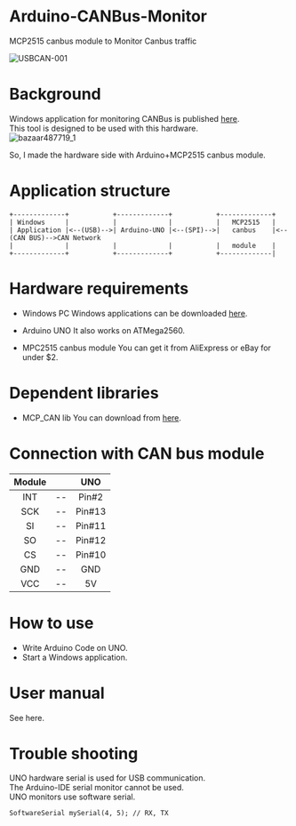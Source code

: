 # Arduino-CANBus-Monitor
MCP2515 canbus module to Monitor Canbus traffic

![USBCAN-001](https://user-images.githubusercontent.com/6020549/86521937-b7b74c80-be91-11ea-90c4-9585b1489965.jpg)

# Background

Windows application for monitoring CANBus is published [here](https://github.com/SeeedDocument/USB-CAN_Analyzer/tree/master/res/USB-CAN%20software%20and%20drive(v7.10)/Program).   
This tool is designed to be used with this hardware.   
![bazaar487719_1](https://user-images.githubusercontent.com/6020549/86521939-b9811000-be91-11ea-8dfc-2bc8e24d7f0c.jpg)

So, I made the hardware side with Arduino+MCP2515 canbus module.   


# Application structure
```
+-------------+           +-------------+           +-------------+
| Windows     |           |             |           |   MCP2515   |
| Application |<--(USB)-->| Arduino-UNO |<--(SPI)-->|   canbus    |<--(CAN BUS)-->CAN Network
|             |           |             |           |   module    |
+-------------+           +-------------+           +-------------|
```

# Hardware requirements

- Windows PC
Windows applications can be downloaded [here](https://github.com/SeeedDocument/USB-CAN_Analyzer/tree/master/res/USB-CAN%20software%20and%20drive(v7.10)/Program).

- Arduino UNO
It also works on ATMega2560.   

- MPC2515 canbus module
You can get it from AliExpress or eBay for under $2.   


# Dependent libraries

- MCP_CAN lib
You can download from [here](https://github.com/coryjfowler/MCP_CAN_lib).


# Connection with CAN bus module

|Module||UNO|
|:-:|:-:|:-:|
|INT|--|Pin#2|
|SCK|--|Pin#13|
|SI|--|Pin#11|
|SO|--|Pin#12|
|CS|--|Pin#10|
|GND|--|GND|
|VCC|--|5V|


# How to use

- Write Arduino Code on UNO.   
- Start a Windows application.   

# User manual
See here.   

# Trouble shooting
UNO hardware serial is used for USB communication.   
The Arduino-IDE serial monitor cannot be used.   
UNO monitors use software serial.   
```
SoftwareSerial mySerial(4, 5); // RX, TX
```


